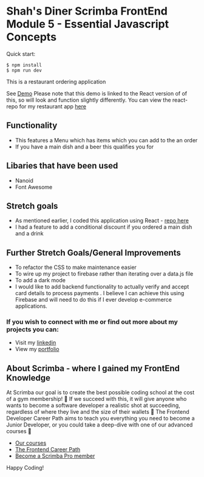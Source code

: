 # Shah's Diner Scrimba FrontEnd Module 5 - Essential Javascript Concepts

Quick start:

```
$ npm install
$ npm run dev
````
This is a restaurant ordering application 


See [Demo]([https://get-quizzical.netlify.app/](https://shahs-diner.netlify.app/))
Please note that this demo is linked to the React version of of this, so will look and function slightly differently. You can view the react-repo for my restaurant app [here](https://github.com/Pharma2022/restaurant-order-react/tree/main)

## Functionality
- This features a Menu which has items which you can add to the an order
- If you have a main dish and a beer this qualifies you for 

## Libaries that have been used
- Nanoid
- Font Awesome

## Stretch goals
- As mentioned earlier, I coded this application using React - [repo here](https://github.com/Pharma2022/restaurant-order-react/tree/main)
- I had a feature to add a conditional discount if you ordered a main dish and a drink 

## Further Stretch Goals/General Improvements
- To refactor the CSS to make maintenance easier
- To wire up my project to firebase rather than iterating over a data.js file
- To add a dark mode
- I would like to add backend functionality to actually verify and accept card details to process payments . I believe I can achieve this using Firebase and will need to do this if I ever develop e-commerce applications. 

### If you wish to connect with me or find out more about my projects you can:
- Visit my [linkedin](https://www.linkedin.com/in/shah-aowal-17b59653/)
- View my [portfolio](https://shahs-portfolio.netlify.app/)

## About Scrimba - where I gained my FrontEnd Knowledge

At Scrimba our goal is to create the best possible coding school at the cost of a gym membership! 💜
If we succeed with this, it will give anyone who wants to become a software developer a realistic shot at succeeding, regardless of where they live and the size of their wallets 🎉
The Frontend Developer Career Path aims to teach you everything you need to become a Junior Developer, or you could take a deep-dive with one of our advanced courses 🚀

- [Our courses](https://scrimba.com/allcourses)
- [The Frontend Career Path](https://scrimba.com/learn/frontend)
- [Become a Scrimba Pro member](https://scrimba.com/pricing)

Happy Coding!
